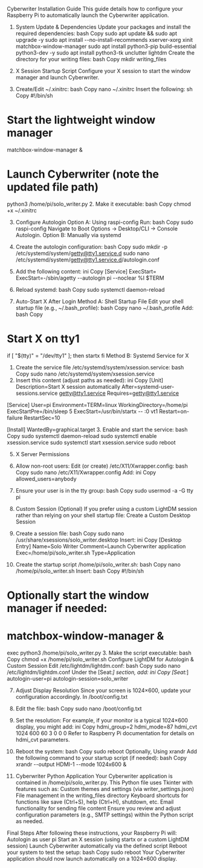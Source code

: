 Cyberwriter Installation Guide
This guide details how to configure your Raspberry Pi to automatically launch the Cyberwriter application.

1. System Update & Dependencies
Update your packages and install the required dependencies:
bash
Copy
sudo apt update && sudo apt upgrade -y
sudo apt install --no-install-recommends xserver-xorg xinit matchbox-window-manager
sudo apt install python3-pip build-essential python3-dev -y
sudo apt install python3-tk unclutter lightdm
Create the directory for your writing files:
bash
Copy
mkdir writing_files

2. X Session Startup Script
Configure your X session to start the window manager and launch Cyberwriter.
1. Create/Edit ~/.xinitrc:
bash
Copy
nano ~/.xinitrc
Insert the following:
sh
Copy
#!/bin/sh
# Start the lightweight window manager
matchbox-window-manager &
# Launch Cyberwriter (note the updated file path)
python3 /home/pi/solo_writer.py
2. Make it executable:
bash
Copy
chmod +x ~/.xinitrc

3. Configure Autologin
Option A: Using raspi-config
Run:
bash
Copy
sudo raspi-config
Navigate to Boot Options → Desktop/CLI → Console Autologin.
Option B: Manually via systemd
1. Create the autologin configuration:
bash
Copy
sudo mkdir -p /etc/systemd/system/getty@tty1.service.d
sudo nano /etc/systemd/system/getty@tty1.service.d/autologin.conf
2. Add the following content:
ini
Copy
[Service]
ExecStart=
ExecStart=-/sbin/agetty --autologin pi --noclear %I $TERM
3. Reload systemd:
bash
Copy
sudo systemctl daemon-reload

4. Auto-Start X After Login
Method A: Shell Startup File
Edit your shell startup file (e.g., ~/.bash_profile):
bash
Copy
nano ~/.bash_profile
Add:
bash
Copy
# Start X on tty1
if [ "$(tty)" = "/dev/tty1" ]; then
    startx
fi
Method B: Systemd Service for X
1. Create the service file /etc/systemd/system/xsession.service:
bash
Copy
sudo nano /etc/systemd/system/xsession.service
2. Insert this content (adjust paths as needed):
ini
Copy
[Unit]
Description=Start X session automatically
After=systemd-user-sessions.service getty@tty1.service
Requires=getty@tty1.service

[Service]
User=pi
Environment=TERM=linux
WorkingDirectory=/home/pi
ExecStartPre=/bin/sleep 5
ExecStart=/usr/bin/startx -- :0 vt1
Restart=on-failure
RestartSec=10

[Install]
WantedBy=graphical.target
3. Enable and start the service:
bash
Copy
sudo systemctl daemon-reload
sudo systemctl enable xsession.service
sudo systemctl start xsession.service
sudo reboot

5. X Server Permissions
1. Allow non-root users:
Edit (or create) /etc/X11/Xwrapper.config:
bash
Copy
sudo nano /etc/X11/Xwrapper.config
Add:
ini
Copy
allowed_users=anybody
2. Ensure your user is in the tty group:
bash
Copy
sudo usermod -a -G tty pi

6. Custom Session (Optional)
If you prefer using a custom LightDM session rather than relying on your shell startup file:
Create a Custom Desktop Session
1. Create a session file:
bash
Copy
sudo nano /usr/share/xsessions/solo_writer.desktop
Insert:
ini
Copy
[Desktop Entry]
Name=Solo Writer
Comment=Launch Cyberwriter application
Exec=/home/pi/solo_writer.sh
Type=Application
2. Create the startup script /home/pi/solo_writer.sh:
bash
Copy
nano /home/pi/solo_writer.sh
Insert:
bash
Copy
#!/bin/sh
# Optionally start the window manager if needed:
# matchbox-window-manager &
exec python3 /home/pi/solo_writer.py
3. Make the script executable:
bash
Copy
chmod +x /home/pi/solo_writer.sh
Configure LightDM for Autologin & Custom Session
Edit /etc/lightdm/lightdm.conf:
bash
Copy
sudo nano /etc/lightdm/lightdm.conf
Under the [Seat:*] section, add:
ini
Copy
[Seat:*]
autologin-user=pi
autologin-session=solo_writer

7. Adjust Display Resolution
Since your screen is 1024×600, update your configuration accordingly.
In /boot/config.txt
1. Edit the file:
bash
Copy
sudo nano /boot/config.txt
2. Set the resolution:
For example, if your monitor is a typical 1024×600 display, you might add:
ini
Copy
hdmi_group=2
hdmi_mode=87
hdmi_cvt 1024 600 60 3 0 0 0
Refer to Raspberry Pi documentation for details on hdmi_cvt parameters.
3. Reboot the system:
bash
Copy
sudo reboot
Optionally, Using xrandr
Add the following command to your startup script (if needed):
bash
Copy
xrandr --output HDMI-1 --mode 1024x600 &

8. Cyberwriter Python Application
Your Cyberwriter application is contained in /home/pi/solo_writer.py. This Python file uses Tkinter with features such as:
Custom themes and settings (via writer_settings.json)
File management in the writing_files directory
Keyboard shortcuts for functions like save (Ctrl+S), help (Ctrl+H), shutdown, etc.
Email functionality for sending file content
Ensure you review and adjust configuration parameters (e.g., SMTP settings) within the Python script as needed.

Final Steps
After following these instructions, your Raspberry Pi will:
Autologin as user pi
Start an X session (using startx or a custom LightDM session)
Launch Cyberwriter automatically via the defined script
Reboot your system to test the setup:
bash
Copy
sudo reboot
Your Cyberwriter application should now launch automatically on a 1024×600 display.
